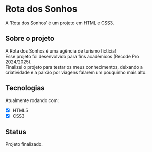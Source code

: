 # Rota dos Sonhos 
A 'Rota dos Sonhos' é um projeto em HTML e CSS3.

## Sobre o projeto
A Rota dos Sonhos é uma agência de turismo fictícia!<br>
Esse projeto foi desenvolvido para fins acadêmicos (Recode Pro 2024/2025).<br>
Finalizei o projeto para testar os meus conhecimentos, deixando a criatividade e a paixão por viagens falarem um pouquinho mais alto.<br>
	
## Tecnologias
Atualmente rodando com:

- [x] HTML5
- [x] CSS3

## Status
Projeto finalizado.


